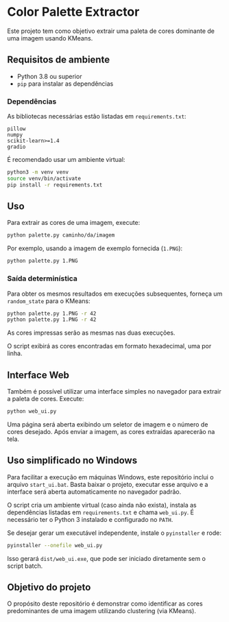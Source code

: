 # Color Palette Extractor

Este projeto tem como objetivo extrair uma paleta de cores dominante de uma imagem usando KMeans.

## Requisitos de ambiente

- Python 3.8 ou superior
- `pip` para instalar as dependências

### Dependências

As bibliotecas necessárias estão listadas em `requirements.txt`:

```
pillow
numpy
scikit-learn>=1.4
gradio
```

É recomendado usar um ambiente virtual:

```bash
python3 -m venv venv
source venv/bin/activate
pip install -r requirements.txt
```

## Uso

Para extrair as cores de uma imagem, execute:

```bash
python palette.py caminho/da/imagem
```

Por exemplo, usando a imagem de exemplo fornecida (`1.PNG`):

```bash
python palette.py 1.PNG
```

### Saída determinística

Para obter os mesmos resultados em execuções subsequentes, forneça um
`random_state` para o KMeans:

```bash
python palette.py 1.PNG -r 42
python palette.py 1.PNG -r 42
```

As cores impressas serão as mesmas nas duas execuções.

O script exibirá as cores encontradas em formato hexadecimal, uma por linha.

## Interface Web

Também é possível utilizar uma interface simples no navegador para extrair a paleta de cores.
Execute:

```bash
python web_ui.py
```

Uma página será aberta exibindo um seletor de imagem e o número de cores desejado. Após enviar a imagem, as cores extraídas aparecerão na tela.

## Uso simplificado no Windows

Para facilitar a execução em máquinas Windows, este repositório inclui o arquivo
`start_ui.bat`. Basta baixar o projeto, executar esse arquivo e a interface será
aberta automaticamente no navegador padrão.

O script cria um ambiente virtual (caso ainda não exista), instala as
dependências listadas em `requirements.txt` e chama `web_ui.py`. É necessário ter
o Python 3 instalado e configurado no `PATH`.

Se desejar gerar um executável independente, instale o `pyinstaller` e rode:

```bash
pyinstaller --onefile web_ui.py
```

Isso gerará `dist/web_ui.exe`, que pode ser iniciado diretamente sem o script
batch.

## Objetivo do projeto

O propósito deste repositório é demonstrar como identificar as cores predominantes de uma imagem utilizando clustering (via KMeans). 
